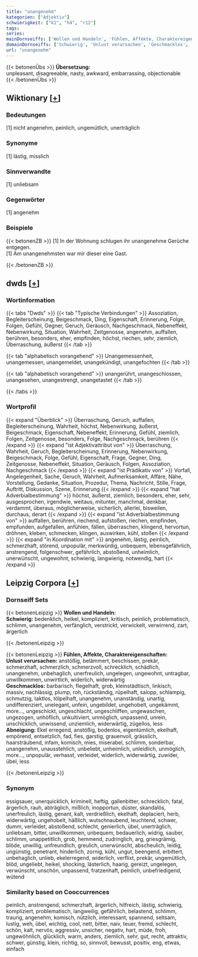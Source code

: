 ```yaml
---
title: "unangenehm"
kategorien: ["Adjektiv"]
schwierigkeit: ["k1", "h4", "r12"]
tags:
series:
mainDornseiffs: ['Wollen und Handeln', 'Fühlen, Affekte, Charaktereigenschaften']
domainDornseiffs: ['Schwierig', 'Unlust verursachen', 'Geschmacklos', 'Abneigung']
url: "unangenehm"
---
```


{{< betonenÜbs >}}
**Übersetzung:**  
unpleasant, disagreeable, nasty, awkward, embarrassing, objectionable  
{{< /betonenÜbs >}}

## Wiktionary [[+](https://de.wiktionary.org/wiki/unangenehm)]

### Bedeutungen
[1] nicht angenehm, peinlich, ungemütlich, unerträglich  

### Synonyme
[1] lästig, misslich  

### Sinnverwandte
[1] unliebsam  

### Gegenwörter
[1] angenehm  

### Beispiele
{{< betonenZB >}}
[1] In der Wohnung schlugen ihr unangenehme Gerüche entgegen.  
[1] Am unangenehmsten war mir dieser eine Gast.  

{{< /betonenZB >}}


## dwds [[+](https://www.dwds.de/wb/unangenehm)]

### Wortinformation
{{< tabs "Dwds" >}}
{{< tab "Typische Verbindungen" >}}
Assoziation, Begleiterscheinung, Beigeschmack, Ding, Eigenschaft, Erinnerung, Folge, Folgen, Gefühl, Gegner, Geruch, Geräusch, Nachgeschmack, Nebeneffekt, Nebenwirkung, Situation, Wahrheit, Zeitgenosse, angenehm, auffallen, berühren, besonders, eher, empfinden, höchst, riechen, sehr, ziemlich, Überraschung, äußerst
{{< /tab >}}

{{< tab "alphabetisch vorangehend" >}}
Unangemessenheit, unangemessen, unangemeldet, unangekündigt, unangefochten
{{< /tab >}}

{{< tab "alphabetisch vorangehend" >}}
unangerührt, unangeschlossen, unangesehen, unangestrengt, unangetastet
{{< /tab >}}

{{< /tabs >}}

### Wortprofil
{{< expand "Überblick" >}} Überraschung, Geruch, auffallen, Begleiterscheinung, Wahrheit, höchst, Nebenwirkung, äußerst, Beigeschmack, Eigenschaft, Nebeneffekt, Erinnerung, Gefühl, ziemlich, Folgen, Zeitgenosse, besonders, Folge, Nachgeschmack, berühren {{< /expand >}}
{{< expand "ist Adjektivattribut von" >}} Überraschung, Wahrheit, Geruch, Begleiterscheinung, Erinnerung, Nebenwirkung, Beigeschmack, Folge, Gefühl, Eigenschaft, Frage, Gegner, Ding, Zeitgenosse, Nebeneffekt, Situation, Geräusch, Folgen, Assoziation, Nachgeschmack {{< /expand >}}
{{< expand "ist Prädikativ von" >}} Vorfall, Angelegenheit, Sache, Geruch, Wahrheit, Aufmerksamkeit, Affäre, Nähe, Vorstellung, Gedanke, Situation, Prozedur, Thema, Nachricht, Stille, Frage, Auftritt, Diskussion, Szene, Erinnerung {{< /expand >}}
{{< expand "hat Adverbialbestimmung" >}} höchst, äußerst, ziemlich, besonders, eher, sehr, ausgesprochen, irgendwie, weitaus, mitunter, manchmal, denkbar, verdammt, überaus, möglicherweise, sicherlich, allerlei, bisweilen, durchaus, derart {{< /expand >}}
{{< expand "ist Adverbialbestimmung von" >}} auffallen, berühren, riechend, aufstoßen, riechen, empfinden, empfunden, aufgefallen, anfühlen, fällen, überraschen, klingend, hervortun, dröhnen, kleben, schmecken, klingen, auswirken, kühl, stoßen {{< /expand >}}
{{< expand "in Koordination mit" >}} angenehm, lästig, peinlich, schmerzhaft, störend, unpopulär, merkwürdig, unbequem, lebensgefährlich, anstrengend, folgenschwer, gefährlich, abstoßend, unheimlich, unerwünscht, ungewohnt, schwierig, langwierig, notwendig, hart {{< /expand >}}

## Leipzig Corpora [[+](https://corpora.uni-leipzig.de/en/res?word=unangenehm&corpusId=deu_newscrawl-public_2018)]

### Dornseiff Sets
{{< betonenLeipzig >}}
**Wollen und Handeln:**  
**Schwierig:** bedenklich, heikel, kompliziert, kritisch, peinlich, problematisch, schlimm, unangenehm, verfänglich, verstrickt, verwickelt, verwirrend, zart, ärgerlich  

{{< /betonenLeipzig >}}


{{< betonenLeipzig >}}
**Fühlen, Affekte, Charaktereigenschaften:**  
**Unlust verursachen:** anstößig, belämmert, beschissen, prekär, schmerzhaft, schmerzlich, schmerzvoll, schrecklich, schädlich, unangenehm, unbehaglich, unerfreulich, ungelegen, ungewohnt, untragbar, unwillkommen, unwirtlich, widerlich, widerwärtig  
**Geschmacklos:** barbarisch, flegelhaft, grob, kleinstädtisch, linkisch, massiv, nachlässig, plump, roh, rückständig, rüpelhaft, salopp, schlampig, schmutzig, taktlos, tölpelhaft, unangenehm, unanständig, unartig, undifferenziert, unelegant, unfein, ungebildet, ungehobelt, ungekämmt, more..., ungeschickt, ungeschlacht, ungeschliffen, ungewaschen, ungezogen, unhöflich, unkultiviert, unmöglich, unpassend, unrein, unschicklich, unwissend, unziemlich, widerwärtig, zügellos, less  
**Abneigung:** Ekel erregend, anstößig, bodenlos, eigentümlich, ekelhaft, empörend, entsetzlich, fad, fies, garstig, grauenvoll, grässlich, haarsträubend, infam, komisch, mies, miserabel, schlimm, sonderbar, unangenehm, unausstehlich, unbeliebt, unheimlich, unleidlich, unmöglich, more..., unpopulär, verhasst, verleidet, widerlich, widerwärtig, zuwider, übel, less  

{{< /betonenLeipzig >}}

### Synonym
essigsauer, unerquicklich, kriminell, heftig, gallenbitter, schrecklich, fatal, ärgerlich, rauh, abträglich, mißlich, inopportun, düster, skandalös, unerfreulich, lästig, genant, kalt, verdrießlich, ekelhaft, deplaciert, herb, widerwärtig, ungehobelt, häßlich, wutschnaubend, leuchtend, schwer, dumm, verleidet, abstoßend, schlecht, genierlich, übel, unerträglich, unliebsam, bitter, unwillkommen, unbequem, bedauerlich, widrig, sauber, schlimm, unappetitlich, grob, hemmend, zudringlich, arg, griesgrämig, blöde, unwillig, unfreundlich, greulich, unerwünscht, abscheulich, leidig, ungünstig, penetrant, hinderlich, zornig, kühl, ungut, beengend, erbittert, unbehaglich, unlieb, ekelerregend, widerlich, verflixt, prekär, ungemütlich, blöd, ungeliebt, heikel, shocking, lästerlich, haarig, gereizt, ungelegen, verwünscht, unschön, unpassend, fratzenhaft, peinlich, unbefriedigend, wütend


### Similarity based on Cooccurrences
peinlich, anstrengend, schmerzhaft, ärgerlich, hilfreich, lästig, schwierig, kompliziert, problematisch, langweilig, gefährlich, belastend, schlimm, traurig, angenehm, komisch, nützlich, interessant, spannend, seltsam, lustig, weh, übel, wichtig, cool, nett, bitter, naiv, teuer, fremd, schlecht, schön, kalt, nervös, aggressiv, unsicher, negativ, hart, müde, froh, ungewöhnlich, glücklich, warm, anders, ziemlich, sehr, gut, recht, attraktiv, schwer, günstig, klein, richtig, so, sinnvoll, bewusst, positiv, eng, etwas, einfach

